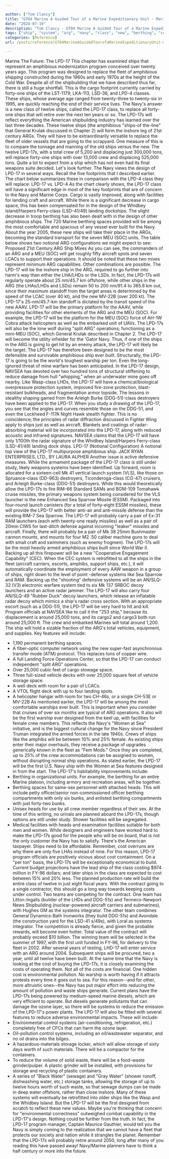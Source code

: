 ```yaml
---

author: ["Tom Clancy"]
title: "GT04 Marine A Guided Tour of a Marine Expeditionary Unit - Marine_split_101.html"
date: "2024-07-19"
description: "Tom Clancy - GT04 Marine A Guided Tour of a Marine Expeditionary Unit"
tags: ["ship", "system", "arg", "navy", "class", "new", "berthing", "cost", "amphibious", "crew", "ton", "marine", "year", "fleet", "twelve", "facility", "aircraft", "space", "two", "operation", "like", "sea", "storage", "program", "designed"]
categories: [Reference]
url: /posts/reference/GT04MarineAGuidedTourofaMarineExpeditionaryUnit-marinesplit101html

---
```



Marine
The Future: The LPD-17
This chapter has examined ships that represent an amphibious modernization program conceived over twenty years ago. This program was designed to replace the fleet of amphibious shipping constructed during the 1960s and early 1970s at the height of the Cold War. Despite all of the shipbuilding that we have described thus far, there is still a huge shortfall. This is the cargo footprint currently carried by forty-one ships of the LST-1179, LKA-113, LSD-36, and LPD-4 classes. These ships, whose average age ranged from twenty-three to twenty-six in 1995, are quickly reaching the end of their service lives. The Navy's answer is a new class of twelve ships, called the LPD-17 class, to replace all forty-one ships that will retire over the next ten years or so.
The LPD-17s will reflect everything the American shipbuilding industry has learned over the last three decades. These twelve ships (the amphibious "ships-of the-line" that General Krulak discussed in Chapter 2) will form the inshore leg of 21st century ARGs. They will have to be extraordinarily versatile to replace the fleet of older vessels that are going to the scrapyard. One measure of this is to compare the tonnage and manning of the old ships versus the new. The twelve LPD-17s, with a total crew of 5,200 and displacing just 300,000 tons, will replace forty-one ships with over 13,000 crew and displacing 525,000 tons. Quite a lot to expect from a ship which has not even had its final weapons suite decided. Let's look further.
The Navy views the design of LPD-17 in several ways. Recall the five footprints that I described earlier. The chart below summarizes these in comparison with the LPD-4 class they will replace:
LPD-17 vs. LPD-4
As the chart clearly shows, the LPD-17 class will have a significant edge in most of the key footprints that are of concern to the Navy and Marine Corps. Cargo is vastly improved, along with facilities for landing craft and aircraft. While there is a significant decrease in cargo space, this has been compensated for in the design of the Whidbey Island/Harpers Ferry-class (LSD-41/49) landing dockships. The slight decrease in troop berthing has also been dealt with in the design of other amphibious ships. The 720 Marine berthing spaces provided will be among the most comfortable and spacious of any vessel ever built for the Navy.
About the year 2005, these new ships will take their place in the ARGs, becoming the standard transport for the seven MEU (SOC) units. The table below shows two notional ARG configurations we might expect to see:
Proposed 21st Century ARG Ship Mixes
As you can see, the commanders of an ARG and a MEU (SOC) will get roughly fifty aircraft spots and seven LCACs to support their operations. It should be noted that these two mixes represent minimum ARG capabilities. Other combinations are possible. The LPD-17 will be the inshore ship in the ARG, required to go further into harm's way than either the LHA/LHDs or the LSDs. In fact, the LPD-17s will regularly operate about 25 nm/45.7 km offshore, while other ships in the ARG (the LHAs/LHDs and LSDs) remain 50 to 200 nm/91.4 to 365.8 km out, since their maximum standoff from the target areas is determined by the speed of the LCAC (over 40 kt), and the new MV-22B (over 200 kt). The LPD-17's 25-nm/45.7-km standoff is dictated by the transit speed of the new AAAV. LPD-17 will be the primary platform for the AAAV, while providing facilities for other elements of the ARG and the MEU (SOC). For example, the LPD-17 will be the platform for the MEU (SOC) force of AH-1W Cobra attack helicopters as well as the embarked unit of UAVs. The LPD-17s will also be the lone wolf during "split ARG" operations; functioning as a mini-MEU (SOC), which General Krulak described in Chapter 2. The LPD-17 will become the utility infielder for the 'Gator Navy. Thus, if one of the ships in the ARG is going to get hit by an enemy attack, the LPD-17 will likely be the target.
The LPD-17 has therefore been designed to be the most defensible and survivable amphibious ship ever built. Structurally, the LPD-17 is going to be the world's toughest warship per ton. Even the long-ignored threat of mine warfare has been anticipated. In the LPD-17 design, NAVSEA has devoted over two hundred tons of structural stiffening to reduce damage from hull "whipping," when an underwater mine goes off nearby. Like Wasp-class LHDs, the LPD-17 will have a chemical/biological overpressure protection system, improved fire-zone protection, blast-resistant bulkheads, and fragmentation armor topside. The lessons in stealthy shaping gained from the Arleigh Burke (DDG-51)-class destroyers have been applied to the LPD-17. When you study a drawing of the LPD-17, you see that the angles and curves resemble those on the DDG-51, and even the Lockheed F-117A Night Hawk stealth fighter. This is no coincidence; the principles of radar diffraction discussed in Fighter Wing apply to ships just as well as aircraft. Blankets and coatings of radar-absorbing material will be incorporated into the LPD-17, along with reduced acoustic and infrared signatures. NAVSEA claims that the LPD-17 will have only 1/100th the radar signature of the Whidbey Island/Harpers Ferry-class (LSD-41/49) landing dock ships.
LPD-17 (Notional Configuration)
A notional top view of the LPD-17 multipurpose amphibious ship. JACK RYAN ENTERPRISES, LTD., BY LAURA ALPHER
Another issue is active defensive measures. While the armament package of the LPD-17 class is still under study, likely weapons systems have been identified. Up forward, room is allocated for a sixteen-cell Mk 41 vertical launch system (VLS), like those on Spruance-class (DD-963) destroyers, Ticonderoga-class (CG-47) cruisers, and Arleigh Burke-class (DDG-51) destroyers. While this would theoretically allow the LPD-17s to fire RIM-66 Standard SAMs and BGM-109 Tomahawk cruise missiles, the primary weapons system being considered for the VLS launcher is the new Enhanced Sea Sparrow Missile (ESSM). Packaged into four-round launch canisters (for a total of forty-eight ESSM missiles), these will provide the LPD-17 with better anti-air and anti-missile defense than the existing RIM-7 Sea Sparrow. The LPD-17 will probably carry a pair of Ex-31 RAM launchers (each with twenty-one ready missiles) as well as a pair of 20mm CIWS for last-ditch defense against incoming "leaker" missiles and aircraft. Finally, there will probably be a pair of Mk 38 25mm Bushmaster cannon mounts, and mounts for four M2 .50 caliber machine guns to deal with small craft and swimmers (such as enemy frogmen). The LPD-17s will be the most heavily armed amphibious ships built since World War II. Backing up all this firepower will be a new "Cooperative Engagement Capability" (CEC). When the CEC system is retrofitted to all the ships in the fleet (aircraft carriers, escorts, amphibs, support ships, etc.), it will automatically coordinate the employment of every AAW weapon in a group of ships, right down to the level of point -defense systems like Sea Sparrow and RAM. Backing up the "shooting" defensive systems will be an AN/SLQ-32 (V3) electronic warfare system tied to six Mk 137 SRBOC decoy launchers and an active radar jammer. The LPD-17 will also carry four AN/SLQ-49 "Rubber Duck" decoy launchers, which release an inflatable radar decoy which mimics a ship's radar cross section. With an appropriate escort (such as a DDG-51), the LPD-17 will be very hard to hit and kill.
Program officials at NAVSEA like to call it the "253 ship," because its displacement is around 25,000 tons, and its cargo2 and cargo3 both run around 25,000 ft. The crew and embarked Marines will total around 1,200. The ship will hold a sizable fraction of the ARG's total vehicles, equipment, and supplies. Key features will include:
* 1,190 permanent berthing spaces.
* A fiber-optic computer network using the new super-fast asynchronous transfer mode (ATM) protocol. This replaces tons of copper wire.
* A full Landing Force Operations Center, so that the LPD-17 can conduct independent "split ARG" operations.
* Over 25,000 cubic feet of cargo stowage space.
* Three full-sized vehicle decks with over 25,000 square feet of vehicle storage space.
* A well deck with room for a pair of LCACs.
* A VTOL flight deck with up to four landing spots.
* A helicopter hangar with room for two CH-46s, or a single CH-53E or MV-22B
As mentioned earlier, the LPD-17 will be among the most comfortable warships ever built. This is important when you consider that cruises of over six months are typical of ARG operations. It also will be the first warship ever designed from the keel up, with facilities for female crew members. This reflects the Navy's "Women at Sea" initiative, and is the biggest cultural change for the Navy since President Truman integrated the armed forces in the late 1940s. Crews of ships like the amphibs will be between 10% and 25% female. As existing ships enter their major overhauls, they receive a package of upgrades generically known in the fleet as "Fem Mods." Once they are completed, up to 25% of the crew accommodations can be assigned to women, without disrupting normal ship operations.
As stated earlier, the LPD-17 will be the first U.S. Navy ship with the Women at Sea features designed in from the start. The LPD-17's habitability improvements include:
* Berthing in organizational units. For example, the berthing for an entire Marine platoon, including armory and recreation areas, will be together.
* Berthing spaces for same-sex personnel with attached heads. This will include petty officer/senior non-commissioned officer berthing compartments with only six bunks, and enlisted berthing compartments with just forty-two bunks.
* Unisex heads for use by all crew member regardless of their sex. At the time of this writing, no urinals are planned aboard the LPD-17s, though options are still under study. Shower facilities will be segregated.
* Medical facilities with heads and examination facilities suitable for both men and women.
While designers and engineers have worked hard to make the LPD-17s good for the people who will be on board, that is not the only customer the Navy has to satisfy. There's the American taxpayer. Ships need to be affordable. Remember, cost overruns are why there are only five LHAs instead of nine. For this reason, LPD-17 program officials are positively vicious about cost containment. On a "per ton" basis, the LPD-17s will be exceptionally economical to build. Current budget projections have the lead ship of the class costing $974 million in FY-96 dollars; and later ships in the class are expected to cost between 15% and 20% less. The planned production rate will build the entire class of twelve in just eight fiscal years. With the contract going to a single contractor, this should go a long way towards keeping costs under control.
Two teams are competing for the contract. One team has Litton-Ingalls (builder of the LHDs and DDG-51s) and Tenneco-Newport News Shipbuilding (nuclear-powered aircraft carriers and submarines), with Hughes GM as the systems integrator. The other team combines General Dynamics-Bath Ironworks (they build DDG-51s) and Avondale (the construction yard for the LSD-41 s/49s), with Loral as systems integrator. The competition is already fierce, and given the probable rewards, will become even hotter. Total value of the contract will probably exceed $10 billion. The winning team will be selected in the summer of 1997, with the first unit funded in FY-96, for delivery to the fleet in 2002. After several years of testing, LHD-17 will enter service with an ARG around 2004. Subsequent ships will be procured, two a year, until all twelve have been built.
At the same time that the Navy is looking at the cost of buying the LPD-17s, it is closely examining the costs of operating them. Not all of the costs are financial. One hidden cost is environmental pollution. No warship is worth having if it attracts protests every time it goes out to sea. For this reason--and for other, more altruistic ones--the Navy has put major effort into reducing the amount of pollution and waste ships generate. Current plans have the LPD-17s being powered by medium-speed marine diesels, which are very efficient to operate. But diesels generate pollutants that can damage the ozone layer, so there will be systems to reduce the emission of the LPD-17's power plants. The LPD-17 will also be fitted with several features to reduce adverse environmental impacts. These will include:
* Environmental control systems (air-conditioning, refrigeration, etc.) completely free of CFCs that can harm the ozone layer.
* Oil-pollution control systems, including an oil/wastewater separator, and no oil drains into the bilges.
* A hazardous-materials storage locker, which will allow storage of sixty days worth of such materials. There will be a compactor for the containers.
* To reduce the volume of solid waste, there will be a food-waste grinder/pulper. A plastic grinder will be installed, with provisions for storage and recycling of plastic containers.
* A series of "Black Water" (sewage) and "Gray Water" (shower runoff, dishwashing water, etc.) storage tanks, allowing the storage of up to twelve hours worth of such waste, so that sewage dumps can be made in deep water offshore, rather than close inshore.
Many of these systems will eventually be retrofitted into older ships like the Wasp and the Whidbey Island. But the LPD-17 will be the first designed from scratch to reflect these new values. Maybe you're thinking that concern for "environmental correctness" outweighed combat capability in the LPD-17's design. Nothing could be further from the truth. In fact, the LPD-17 program manager, Captain Maurice Gauthier, would tell you the Navy is simply coming to the realization that we cannot have a fleet that protects our society and nation while it strangles the planet. Remember that the LPD-17s will probably retire around 2050, long after many of you reading this have passed away! Navy/Marine planners have to think a half century or more into the future.
